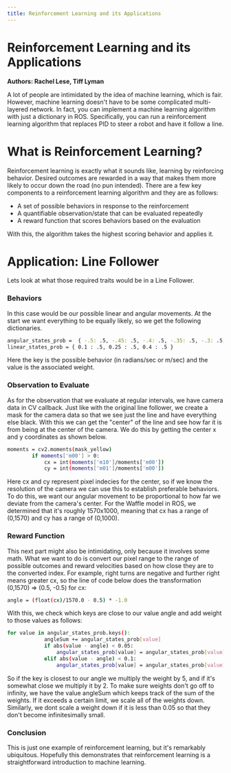 ```yaml
---
title: Reinforcement Learning and its Applications
---
```

# Reinforcement Learning and its Applications
**Authors: Rachel Lese, Tiff Lyman**

A lot of people are intimidated by the idea of machine learning, which is fair. However, machine learning doesn't have to be some complicated multi-layered network. In fact, you can implement a machine learning algorithm with just a dictionary in ROS. Specifically, you can run a reinforcement learning algorithm that replaces PID to steer a robot and have it follow a line.


# What is Reinforcement Learning?
Reinforcement learning is exactly what it sounds like, learning by reinforcing behavior. Desired outcomes are rewarded in a way that makes them more likely to occur down the road (no pun intended). There are a few key components to a reinforcement learning algorithm and they are as follows:
  - A set of possible behaviors in response to the reinforcement
  - A quantifiable observation/state that can be evaluated repeatedly
  - A reward function that scores behaviors based on the evaluation

With this, the algorithm takes the highest scoring behavior and applies it.
  

# Application: Line Follower
Lets look at what those required traits would be in a Line Follower. 
### Behaviors
In this case would be our possible linear and angular movements. At the start we want everything to be equally likely, so we get the following dictionaries.
```sh
angular_states_prob =  { -.5: .5, -.45: .5, -.4: .5, -.35: .5, -.3: .5, -.25: .5, -.2: .5, -.15: .5, -.1: .5, -.05: .5, 0 : .5, .05 : .5, .1 : .5, .15 : .5, .2: .5, .25: .5, .3: .5, .35: .5, .4: .5, .45: .5, .5: .5 }
linear_states_prob = { 0.1 : .5, 0.25 : .5, 0.4 : .5 }
```
Here the key is the possible behavior (in radians/sec or m/sec) and the value is the associated weight. 

### Observation to Evaluate
As for the observation that we evaluate at regular intervals, we have camera data in CV callback. Just like with the original line follower, we create a mask for the camera data so that we see just the line and have everything else black. With this we can get the "center" of the line and see how far it is from being at the center of the camera. We do this by getting the center x and y coordinates as shown below.
```sh
moments = cv2.moments(mask_yellow)
        if moments['m00'] > 0:
            cx = int(moments['m10']/moments['m00'])
            cy = int(moments['m01']/moments['m00'])
```
Here cx and cy represent pixel indecies for the center, so if we know the resolution of the camera we can use this to establish preferable behaviors. To do this, we want our angular movement to be proportional to how far we deviate from the camera's center. For the Waffle model in ROS, we determined that it's roughly 1570x1000, meaning that cx has a range of (0,1570) and cy has a range of (0,1000).

### Reward Function
This next part might also be intimidating, only because it involves some math. What we want to do is convert our pixel range to the range of possible outcomes and reward velocities based on how close they are to the converted index. For example, right turns are negative and further right means greater cx, so the line of code below does the transformation (0,1570) => (0.5, -0.5) for cx:
```sh
angle = (float(cx)/1570.0 - 0.5) * -1.0
```
With this, we check which keys are close to our value angle and add weight to those values as follows:
```sh
for value in angular_states_prob.keys():
            angleSum += angular_states_prob[value]
            if abs(value - angle) < 0.05:
                angular_states_prob[value] = angular_states_prob[value]*5
            elif abs(value - angle) < 0.1:
                angular_states_prob[value] = angular_states_prob[value]*2
```
So if the key is closest to our angle we multiply the weight by 5, and if it's somewhat close we multiply it by 2. To make sure weights don't go off to infinity, we have the value angleSum which keeps track of the sum of the weights. If it exceeds a certain limit, we scale all of the weights down. Similarly, we dont scale a weight down if it is less than 0.05 so that they don't become infinitesimally small.

### Conclusion
This is just one example of reinforcement learning, but it's remarkably ubiquitous. Hopefully this demonstrates that reinforcement learning is a straightforward introduction to machine learning. 






